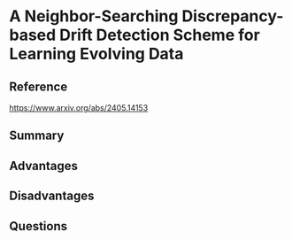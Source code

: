 # A Neighbor-Searching Discrepancy-based Drift Detection Scheme for Learning Evolving Data
## Reference

https://www.arxiv.org/abs/2405.14153

## Summary

## Advantages

## Disadvantages

## Questions
